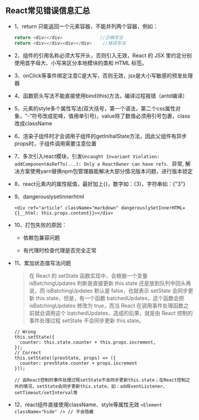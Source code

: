 ## React常见错误信息汇总

* 1、return 只能返回一个元素容器，不能并列两个容器，例如：

  ```js
  return <div></div>              //正确写法
  return <div></div><div></div>    //错误写法
  ```

* 2、组件的引用名称必须大写开头，否则引入无效，React 的 JSX 里约定分别使用首字母大、小写来区分本地模块的类和 HTML 标签。  

* 3、onClick等事件绑定注意C是大写，否则无效，jsx是大小写敏感的预发处理器

* 4、函数箭头写法不能直接使用bind(this)方法，编译过程报错（antd编译）

* 5、元素的style多个属性写法(双大括号，第一个语法，第二个css属性对象，“-”符号改成驼峰，值用单引号)，value除了数值必须用引号包裹，class改成className

* 6、渲染子组件时才会调用子组件的getInitialState方法，因此父组件有异步props时，子组件调用需要注意位置

* 7、多次引入react模块，引发`Uncaught Invariant Violation: addComponentAsRefTo(...): Only a ReactOwner can have refs. `异常, 解决方案使用yarn替换npm包管理器能解决大部分情况版本问题，进行版本锁定

* 8、react元素内的属性赋值，最好加上{}，数字如：{3}，字符串如：{"3"}

* 9、dangerouslysetinnerhtml

  `<div ref="article" className="markdown" dangerouslySetInnerHTML={{__html: this.props.content}}></div>`

* 10、打包失败的原因：

  - 依赖包兼容问题

  - 有代理时检查代理是否完全正常

* 11、累加状态值写法问题
  > 在 React 的 setState 函数实现中，会根据一个变量 isBatchingUpdates 判断是直接更新 this.state 还是放到队列中回头再说，而 isBatchingUpdates 默认是 false，也就表示 setState 会同步更新 this.state，但是，有一个函数 batchedUpdates，这个函数会把 isBatchingUpdates 修改为 true，而当 React 在调用事件处理函数之前就会调用这个 batchedUpdates，造成的后果，就是由 React 控制的事件处理过程 setState 不会同步更新 this.state。

  ```react
  // Wrong
  this.setState({
    counter: this.state.counter + this.props.increment,
  });
  // Correct
  this.setState((prevState, props) => ({
    counter: prevState.counter + props.increment
  }));

  // 由React控制的事件处理过程setState不会同步更新this.state；在React控制之外的情况，setState会同步更新this.state，如：addEventListener，setTimeout/setInterval等
  ```

* 12、react组件直接使用className、style等属性无效
  `<Element className="hide" /> // 不会隐藏`